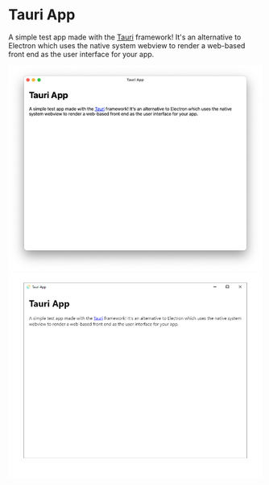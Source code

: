 # Tauri App

A simple test app made with the [Tauri](https://tauri.studio/) framework! It's an alternative to Electron which uses the native system webview to render a web-based front end as the user interface for your app.

![macOS Demo Screenshot](./dist/resources/demo-macOS.png)
![Windows Demo Screenshot](./dist/resources/demo-Windows.png)